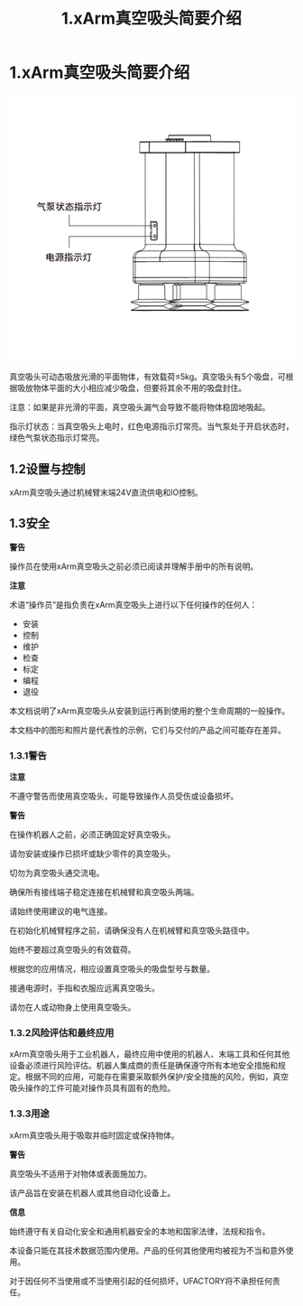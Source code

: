 ﻿---
title: 1.xArm真空吸头简要介绍
---

# 1.xArm真空吸头简要介绍



![](assets/img_11.svg)






真空吸头可动态吸放光滑的平面物体，有效载荷≤5kg。真空吸头有5个吸盘，可根据吸放物体平面的大小相应减少吸盘，但要将其余不用的吸盘封住。

注意：如果是非光滑的平面，真空吸头漏气会导致不能将物体稳固地吸起。

指示灯状态：当真空吸头上电时，红色电源指示灯常亮。当气泵处于开启状态时，绿色气泵状态指示灯常亮。

## 1.2**设置与控制**

xArm真空吸头通过机械臂末端24V直流供电和IO控制。

## 1.3**安全**

**警告**

操作员在使用xArm真空吸头之前必须已阅读并理解手册中的所有说明。

**注意**

术语“操作员”是指负责在xArm真空吸头上进行以下任何操作的任何人：

- 安装
- 控制
- 维护
- 检查
- 标定
- 编程
- 退役

本文档说明了xArm真空吸头从安装到运行再到使用的整个生命周期的一般操作。

本文档中的图形和照片是代表性的示例，它们与交付的产品之间可能存在差异。

### 1.3.1**警告**

**注意**

不遵守警告而使用真空吸头，可能导致操作人员受伤或设备损坏。

**警告**

在操作机器人之前，必须正确固定好真空吸头。

请勿安装或操作已损坏或缺少零件的真空吸头。

切勿为真空吸头通交流电。

确保所有接线端子稳定连接在机械臂和真空吸头两端。

请始终使用建议的电气连接。

在初始化机械臂程序之前，请确保没有人在机械臂和真空吸头路径中。

始终不要超过真空吸头的有效载荷。

根据您的应用情况，相应设置真空吸头的吸盘型号与数量。

接通电源时，手指和衣服应远离真空吸头。

请勿在人或动物身上使用真空吸头。

### 1.3.2**风险评估和最终应用** 

xArm真空吸头用于工业机器人，最终应用中使用的机器人、末端工具和任何其他设备必须进行风险评估。机器人集成商的责任是确保遵守所有本地安全措施和规定。根据不同的应用，可能存在需要采取额外保护/安全措施的风险，例如，真空吸头操作的工件可能对操作员具有固有的危险。

### 1.3.3**用途**

xArm真空吸头用于吸取并临时固定或保持物体。

**警告**

真空吸头不适用于对物体或表面施加力。

该产品旨在安装在机器人或其他自动化设备上。

**信息**

始终遵守有关自动化安全和通用机器安全的本地和国家法律，法规和指令。

本设备只能在其技术数据范围内使用。产品的任何其他使用均被视为不当和意外使用。

对于因任何不当使用或不当使用引起的任何损坏，UFACTORY将不承担任何责任。
